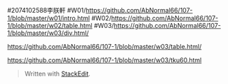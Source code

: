 #2074102588李朕軒
#W01/https://github.com/AbNormal66/107-1/blob/master/w01/intro.html
#W02/https://github.com/AbNormal66/107-1/blob/master/w02/table.html
#W03/https://github.com/AbNormal66/107-1/blob/master/w03/div.html/

https://github.com/AbNormal66/107-1/blob/master/w03/table.html/

https://github.com/AbNormal66/107-1/blob/master/w03/tku60.html

> Written with [StackEdit](https://stackedit.io/).
<!--stackedit_data:
eyJoaXN0b3J5IjpbLTE4NTY0MzUwMTldfQ==
-->